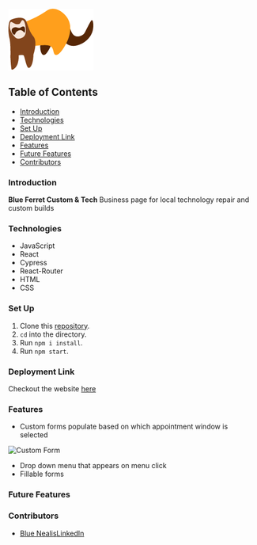 ![FerretLogo](src/ferretBig.png)

## Table of Contents
- [Introduction](#introduction)
- [Technologies](#technologies)
- [Set Up](#set-up)
- [Deployment Link](#deployment-link)
- [Features](#features)
- [Future Features](#future-features)
- [Contributors](#contributors)

### Introduction

**Blue Ferret Custom & Tech** Business page for local technology repair and custom builds

### Technologies
- JavaScript
- React
- Cypress
- React-Router
- HTML
- CSS

### Set Up
1. Clone this [repository](https://github.com/BlueNealis/blue-ferret-tech).
2. `cd` into the directory.
3. Run `npm i install`.
4. Run `npm start`.

### Deployment Link

Checkout the website [here](https://ferret-tech-and-customs.herokuapp.com/)

### Features
- Custom forms populate based on which appointment window is selected

![Custom Form](custom-form.gif)

- Drop down menu that appears on menu click
- Fillable forms


### Future Features


### Contributors
- [Blue Nealis](https://github.com/BlueNealis/)[LinkedIn](https://www.linkedin.com/in/blue-nealis/)
